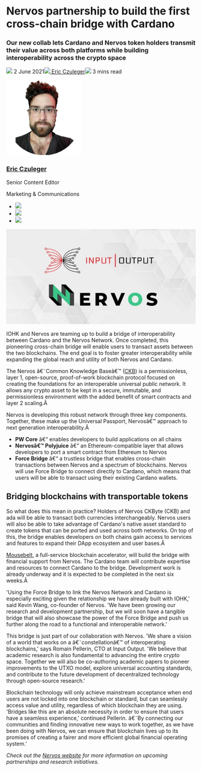 # Nervos partnership to build the first cross-chain bridge with Cardano
### **Our new collab lets Cardano and Nervos token holders transmit their value across both platforms while building interoperability across the crypto space**
![](img/2021-06-02-nervos-partnership-to-build-the-first-cross-chain-bridge-with-cardano.002.png) 2 June 2021![](img/2021-06-02-nervos-partnership-to-build-the-first-cross-chain-bridge-with-cardano.002.png)[ Eric Czuleger](/en/blog/authors/eric-czuleger/page-1/)![](img/2021-06-02-nervos-partnership-to-build-the-first-cross-chain-bridge-with-cardano.003.png) 3 mins read

![Eric Czuleger](img/2021-06-02-nervos-partnership-to-build-the-first-cross-chain-bridge-with-cardano.004.png)[](/en/blog/authors/eric-czuleger/page-1/)
### [**Eric Czuleger**](/en/blog/authors/eric-czuleger/page-1/)
Senior Content Editor

Marketing & Communications

- ![](img/2021-06-02-nervos-partnership-to-build-the-first-cross-chain-bridge-with-cardano.005.png)[](mailto:eric.czuleger@iohk.io "Email")
- ![](img/2021-06-02-nervos-partnership-to-build-the-first-cross-chain-bridge-with-cardano.006.png)[](https://www.linkedin.com/in/eric-czuleger-6b67a395/ "LinkedIn")
- ![](img/2021-06-02-nervos-partnership-to-build-the-first-cross-chain-bridge-with-cardano.007.png)[](https://twitter.com/eczuleger "Twitter")

![Nervos partnership to build the first cross-chain bridge with Cardano](img/2021-06-02-nervos-partnership-to-build-the-first-cross-chain-bridge-with-cardano.008.jpeg)

IOHK and Nervos are teaming up to build a bridge of interoperability between Cardano and the Nervos Network. Once completed, this pioneering cross-chain bridge will enable users to transact assets between the two blockchains. The end goal is to foster greater interoperability while expanding the global reach and utility of both Nervos and Cardano.

The Nervos â€˜Common Knowledge Baseâ€™ ([CKB](https://coinmarketcap.com/currencies/nervos-network/historical-data/)) is a permissionless, layer 1, open-source, proof-of-work blockchain protocol focused on creating the foundations for an interoperable universal public network. It allows any crypto asset to be kept in a secure, immutable, and permissionless environment with the added benefit of smart contracts and layer 2 scaling.Â 

Nervos is developing this robust network through three key components. Together, these make up the Universal Passport, Nervosâ€™ approach to next generation interoperability.Â 

- **PW Core** â€“ enables developers to build applications on all chains
- **Nervosâ€™ Polyjuice** â€“ an Ethereum-compatible layer that allows developers to port a smart contract from Ethereum to Nervos
- **Force Bridge** â€“ a trustless bridge that enables cross-chain transactions between Nervos and a spectrum of blockchains. Nervos will use Force Bridge to connect directly to Cardano, which means that users will be able to transact using their existing Cardano wallets.
## **Bridging blockchains with transportable tokens**
So what does this mean in practice? Holders of Nervos CKByte (CKB) and ada will be able to transact both currencies interchangeably. Nervos users will also be able to take advantage of Cardano's native asset standard to create tokens that can be ported and used across both networks. On top of this, the bridge enables developers on both chains gain access to services and features to expand their DApp ecosystem and user bases.Â 

[Mousebelt](https://www.mousebelt.com/), a full-service blockchain accelerator, will build the bridge with financial support from Nervos. The Cardano team will contribute expertise and resources to connect Cardano to the bridge. Development work is already underway and it is expected to be completed in the next six weeks.Â 

'Using the Force Bridge to link the Nervos Network and Cardano is especially exciting given the relationship we have already built with IOHK,' said Kevin Wang, co-founder of Nervos. 'We have been growing our research and development partnership, but we will soon have a tangible bridge that will also showcase the power of the Force Bridge and push us further along the road to a functional and interoperable network.'

This bridge is just part of our collaboration with Nervos. 'We share a vision of a world that works on a â€˜constellationâ€™ of interoperating blockchains,' says Romain Pellerin, CTO at Input Output. 'We believe that academic research is also fundamental to advancing the entire crypto space. Together we will also be co-authoring academic papers to pioneer improvements to the UTXO model, explore universal accounting standards, and contribute to the future development of decentralized technology through open-source research.'

Blockchain technology will only achieve mainstream acceptance when end users are not locked into one blockchain or standard, but can seamlessly access value and utility, regardless of which blockchain they are using. 'Bridges like this are an absolute necessity in order to ensure that users have a seamless experience,' continued Pellerin. â€˜By connecting our communities and finding innovative new ways to work together, as we have been doing with Nervos, we can ensure that blockchain lives up to its promises of creating a fairer and more efficient global financial operating system.'

*Check out the [Nervos website](https://www.nervos.org/) for more information on upcoming partnerships and research initiatives.*
